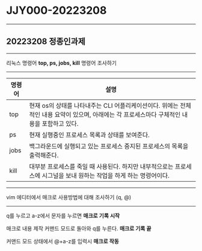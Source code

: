 # JJY000-20223208
***
## 20223208 정종인과제
***



리눅스 명령어 **top, ps, jobs, kill** 명령어 조사하기
***

|명령어|설명|
|---|---|
top|현재 os의 상태를 나타내주는 CLI 어플리케이션이다. 위에는 전체적인 내용 요약이 있으며, 아래에는 각 프로세스마다 구체적인 내용을 포함하고 있다.
ps|현재 실행중인 프로세스 목록과 상태를 보여준다.
jobs|백그라운드에 실행되고 있는 프로세스 중지된 프로세스의 목록을 출력해준다.
kill|대부분 프로세스를 죽일 때 사용된다. 하지만 내부적으로는 프로세스에 시그널을 보내 원하는 작업을 하게 하는 명령어이다.
***

vim 에디터에서 매크로 사용방법에 대해 조사하기 (q, @)
***

q를 누르고 a-z에서 문자를 누르면 **매크로 기록 시작**


매크로 내용 제작 커맨드 모드로 돌아와 q를 누른다. **매크로 기록 끝**


커맨드 모드 상태에서 @+a-z를 입력시 **매크로 작동**
